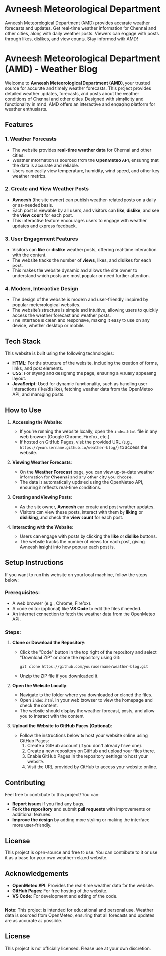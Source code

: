 # Avneesh Meteorological Department 
Avneesh Meteorological Department (AMD) provides accurate weather forecasts and updates. Get real-time weather information for Chennai and other cities, along with daily weather posts. Viewers can engage with posts through likes, dislikes, and view counts. Stay informed with AMD!

# Avneesh Meteorological Department (AMD) - Weather Blog

Welcome to **Avneesh Meteorological Department (AMD)**, your trusted source for accurate and timely weather forecasts. This project provides detailed weather updates, forecasts, and posts about the weather conditions of Chennai and other cities. Designed with simplicity and functionality in mind, AMD offers an interactive and engaging platform for weather enthusiasts.

## Features

### 1. **Weather Forecasts**
   - The website provides **real-time weather data** for Chennai and other cities.
   - Weather information is sourced from the **OpenMeteo API**, ensuring that the data is accurate and reliable.
   - Users can easily view temperature, humidity, wind speed, and other key weather metrics.

### 2. **Create and View Weather Posts**
   - **Avneesh** (the site owner) can publish weather-related posts on a daily or as-needed basis.
   - Each post is viewable by all users, and visitors can **like**, **dislike**, and see the **view count** for each post.
   - This interactive feature encourages users to engage with weather updates and express feedback.

### 3. **User Engagement Features**
   - Visitors can **like** or **dislike** weather posts, offering real-time interaction with the content.
   - The website tracks the number of **views**, likes, and dislikes for each post.
   - This makes the website dynamic and allows the site owner to understand which posts are most popular or need further attention.

### 4. **Modern, Interactive Design**
   - The design of the website is modern and user-friendly, inspired by popular meteorological websites.
   - The website’s structure is simple and intuitive, allowing users to quickly access the weather forecast and weather posts.
   - The interface is clean and responsive, making it easy to use on any device, whether desktop or mobile.

## Tech Stack

This website is built using the following technologies:

- **HTML**: For the structure of the website, including the creation of forms, links, and post elements.
- **CSS**: For styling and designing the page, ensuring a visually appealing layout.
- **JavaScript**: Used for dynamic functionality, such as handling user interactions (like/dislike), fetching weather data from the OpenMeteo API, and managing posts.

## How to Use

1. **Accessing the Website**:
   - If you're running the website locally, open the `index.html` file in any web browser (Google Chrome, Firefox, etc.).
   - If hosted on GitHub Pages, visit the provided URL (e.g., `https://yourusername.github.io/weather-blog/`) to access the website.

2. **Viewing Weather Forecasts**:
   - On the **Weather Forecast** page, you can view up-to-date weather information for **Chennai** and any other city you choose.
   - The data is automatically updated using the OpenMeteo API, ensuring it reflects real-time conditions.

3. **Creating and Viewing Posts**:
   - As the site owner, **Avneesh** can create and post weather updates.
   - Visitors can view these posts, interact with them by **liking** or **disliking**, and check the **view count** for each post.
   
4. **Interacting with the Website**:
   - Users can engage with posts by clicking the **like** or **dislike** buttons.
   - The website tracks the number of views for each post, giving Avneesh insight into how popular each post is.

## Setup Instructions

If you want to run this website on your local machine, follow the steps below:

### Prerequisites:
- A web browser (e.g., Chrome, Firefox).
- A code editor (optional) like **VS Code** to edit the files if needed.
- An internet connection to fetch the weather data from the OpenMeteo API.

### Steps:
1. **Clone or Download the Repository**:
   - Click the "Code" button in the top right of the repository and select "Download ZIP" or clone the repository using Git:
     ```
     git clone https://github.com/yourusername/weather-blog.git
     ```
   - Unzip the ZIP file if you downloaded it.

2. **Open the Website Locally**:
   - Navigate to the folder where you downloaded or cloned the files.
   - Open `index.html` in your web browser to view the homepage and check the content.
   - The website should display the weather forecast, posts, and allow you to interact with the content.

3. **Upload the Website to GitHub Pages (Optional)**:
   - Follow the instructions below to host your website online using GitHub Pages:
     1. Create a GitHub account (if you don't already have one).
     2. Create a new repository on GitHub and upload your files there.
     3. Enable GitHub Pages in the repository settings to host your website.
     4. Visit the URL provided by GitHub to access your website online.

## Contributing

Feel free to contribute to this project! You can:
- **Report issues** if you find any bugs.
- **Fork the repository** and submit **pull requests** with improvements or additional features.
- **Improve the design** by adding more styling or making the interface more user-friendly.

## License

This project is open-source and free to use. You can contribute to it or use it as a base for your own weather-related website.

## Acknowledgements

- **OpenMeteo API**: Provides the real-time weather data for the website.
- **GitHub Pages**: For free hosting of the website.
- **VS Code**: For development and editing of the code.

---

**Note**: This project is intended for educational and personal use. Weather data is sourced from OpenMeteo, ensuring that all forecasts and updates are as accurate as possible.

## License

This project is not officially licensed. Please use at your own discretion.

